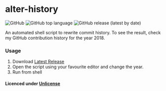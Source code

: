 # alter-history

![GitHub](https://img.shields.io/github/license/pagalprogrammer/alter-history) ![GitHub top language](https://img.shields.io/github/languages/top/pagalprogrammer/alter-history) ![GitHub release (latest by date)](https://img.shields.io/github/v/release/pagalprogrammer/alter-history)

An automated shell script to rewrite commit history. To see the result, check my GitHub contribution history for the year 2018. 

### Usage
1. Download [Latest Release](https://github.com/pagalprogrammer/alter-history/releases/download/v1.0/alter.sh)
2. Open the script using your favourite editor and change the year.
3. Run from shell
 
#### Licenced under [Unlicense](https://github.com/pagalprogrammer/alter-history/blob/master/LICENSE)
